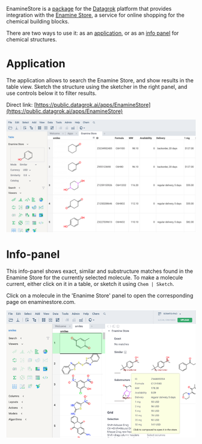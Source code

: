 EnamineStore is a [package](https://datagrok.ai/help/develop/develop#packages) for the [Datagrok](https://datagrok.ai) 
platform that provides integration with the [Enamine Store](https://enaminestore.com), a service for online
shopping for the chemical building blocks.

There are two ways to use it: as an [application](https://datagrok.ai/help/develop/develop#applications),
or as an [info panel](https://datagrok.ai/help/discover/infopanels) for chemical structures. 
 
# Application

The application allows to search the Enamine Store, and show results in the table view. Sketch the
structure using the sketcher in the right panel, and use controls below it to filter results. 

Direct link: [https://public.datagrok.ai/apps/EnamineStore](https://public.datagrok.ai/apps/EnamineStore)

![Application](images/application.png)

# Info-panel

This info-panel shows exact, similar and substructure matches found in the Enamine Store for the currently
selected molecule. To make a molecule current, either click on it in a table, or sketch it using 
`Chem | Sketch`.

Click on a molecule in the 'Enanime Store' panel to open the corresponding page on enaminestore.com.

![Info-panel](images/info_panel.png)

